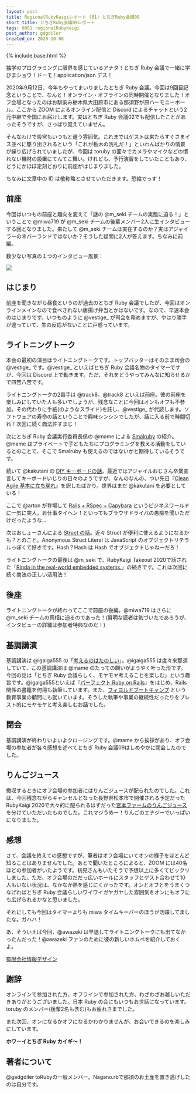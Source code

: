 ```yaml
---
layout: post
title: RegionalRubyKaigiレポート (81) とちぎRuby会議09
short_title: とちぎRuby会議09レポート
tags: 0061 regionalRubyKaigi
post_author: gdgdiler
created_on: 2020-10-08
---
```

{% include base.html %}

独学のプログラミングに限界を感じているアナタ！とちぎ Ruby 会議で一緒に学びまショウ！ドーモ！application/json デス！

2020年9月12日、今年もやってまいりましたとちぎ Ruby 会議。今回は9回目記念ということで、なんと！オンライン・オフラインの同時開催となりました！オフ会場となったのはお馴染み栃木県大田原市にある那須野が原ハーモニーホール。ここから ZOOM によるオンライン配信と Discord によるチャットという2元中継で全国にお届けします。実はとちぎ Ruby 会議02でも配信したことがあったそうですが、さっぱり覚えていません。

そんなわけで設営もいつもと違う雰囲気。これまではゲストは来たらすぐさまイス並べに駆り出されるという「これが栃木の洗礼だ！」といわんばかりの情景が繰り広げられていましたが、今回は toruby の面々でカメラやマイクなどの慣れない機材の設置にてんてこ舞い。けれども、予行演習をしていたこともあり、どうにかほぼ定刻どおりに前座がはじまりました。

ちなみに文章中の ID は敬称略とさせていただきます。恐縮でっす！

## 前座

今回はいつもの前座と趣向を変えて「謎の @m_seki チームの実態に迫る！」ということで @miwa719 が @m_seki チームの後輩メンバー2人に生インタビューする回となりました。果たして @m_seki チームは実在するのか？実はアジャイラーのネバーランドではないか？そうした疑問に2人が答えます。ちなみに前編。

数少ない写真の１つのインタビュー風景：

![]({{base}}{{site.baseurl}}/images/TochigiRubyKaigi09Report/interview.jpg)

## はじまり

前座を聞きながら昼食というのが過去のとちぎ Ruby 会議でしたが、今回はオンラインメインなので食べきれない唐揚げ弁当とかはないです。なので、早速本会のはじまりです。いつものように @vestige_ が司会を務めますが、やはり勝手が違っていて、生の反応がないことに戸惑っています。

## ライトニングトーク

本会の最初の演目はライトニングトークです。トップバッターはそのまま司会の @vestige_ です。@vestige_ といえばとちぎ Ruby 会議名物のタイマーですが、今回は Discord 上で動きます。ただ、それをどうやってみんなに知らせるかで四苦八苦です。

ライトニングトークの2番手は @track8。@track8 といえば前座。彼の前座を楽しみにしていた人も多いでしょうが、残念なことに今回はオンもオフも不参加。その代わりに手紙(のようなスライド)を託し、@vestige_ が代読します。ソフトウェアの寿命の話ということで興味シンシンでしたが、話に入る前で時間切れ！次回に続く商法許すまじ！

次にとちぎ Ruby 会議実行委員長係の @mame による  [Smalruby](https://smalruby.jp/) の紹介。@mame はプライベートで子どもたちにプログラミングを教える活動をしているとのことで、そこで Smalruby も使えるのではないかと期待しているそうです。

続いて @kakutani の [DIY キーボードの話](https://speakerdeck.com/kakutani/diykeyboard-is-ruby)。最近ではアジャイルおじさん卒業宣言してキーボードいじりの日々のようですが、なんのなんの、つい先日『[Clean Agile 基本に立ち戻れ](https://www.amazon.co.jp/Clean-Agile-%E5%9F%BA%E6%9C%AC%E3%81%AB%E7%AB%8B%E3%81%A1%E6%88%BB%E3%82%8C-Robert-C-Martin/dp/4048930745/ref=asc_df_4048930745/?tag=jpgo-22&linkCode=df0&hvadid=342397001181&hvpos=&hvnetw=g&hvrand=1926361390811544102&hvpone=&hvptwo=&hvqmt=&hvdev=m&hvdvcmdl=&hvlocint=&hvlocphy=9053353&hvtargid=pla-945219738910&psc=1&th=1&psc=1&tag=&ref=&adgrpid=72867581430&hvpone=&hvptwo=&hvadid=342397001181&hvpos=&hvnetw=g&hvrand=1926361390811544102&hvqmt=&hvdev=m&hvdvcmdl=&hvlocint=&hvlocphy=9053353&hvtargid=pla-945219738910)』を訳したばかり。世界はまだ @kakutani を必要としている！

ここで @arton が登場して [Rails + RSpec + Capybara](https://www.slideshare.net/artonx/railsrspec-capybara) というビジネスワールドに一気に突入。お仕事タイヘン！といってもブラウザドライバの愚痴を聞いただけだったような…

次はおしょーさんによる [Struct の話](https://speakerdeck.com/osyo/jin-geng-wen-kenai-struct-falseshi-ifang-tojin-hou-falseke-neng-xing-nituite)。近々 Struct が便利に使えるようになるかも？とのこと。Anonymous Struct Literal は JavaScript のオブジェクトリテラルっぽくて好きです。Hash？Hash は Hash でオブジェクトじゃねーだろ！

ライトニングトークの最後は @m_seki で、RubyKaigi Takeout 2020で話された「[Rinda in the real-world embedded systems.](https://speakerdeck.com/m_seki/rinda-in-the-real-world-embedded-systems)」の続きです。これは次回に続く商法の正しい活用法！

## 後座

ライトニングトークが終わってここで前座の後編。@miwa719 はさらに @m_seki チームの真相に迫るのであった！(賢明な読者は気づいたであろうが、インタビューの詳細は参加者特典なのだ！)

## 基調講演

基調講演は @igaiga555 の「[考えるのはたのしい](https://speakerdeck.com/igaiga/tork09igaiga)」。@igaiga555 は度々来那須していて、この基調講演は @mame のたっての願いがようやく叶った形です。今回の話は「とちぎ Ruby 会議らしく、モヤモヤ考えることを楽しむ」という趣旨です。@igaiga555といえば『[パーフェクト Ruby on Rails](https://www.amazon.co.jp/%E3%83%91%E3%83%BC%E3%83%95%E3%82%A7%E3%82%AF%E3%83%88-Ruby-Rails-%E3%80%90%E5%A2%97%E8%A3%9C%E6%94%B9%E8%A8%82%E7%89%88%E3%80%91-Perfect/dp/4297114623)』をはじめ、Rails 関係の書籍を何冊も執筆しています。また、[フィヨルドブートキャンプ](https://bootcamp.fjord.jp/) という教育事業の顧問にも就いています。そうした執筆や事業の継続性だったりをブレスト的にモヤモヤと考え楽しむお話でした。

## 閉会

基調講演が終わりいよいよクロージングです。@mame から挨拶があり、オフ会場の参加者が各々感想を述べてとちぎ Ruby 会議09はしめやかに閉会したのでした。

## りんごジュース

撤収するときにオフ会場の参加者にはりんごジュースが配られたのでした。これは、今回残念ながらキャンセルとなった長野県松本市で開催される予定だった RubyKaigi 2020で大々的に配られるはずだった[宮本ファームのりんごジュース](https://www.facebook.com/Miyamotofarm/)を分けていただいたものでした。これマジうめー！りんごのエナジーでいっぱいになりました。

## 感想

さて、会議を終えての感想ですが、筆者はオフ会場にいてオンの様子をほとんど知ることはありませんでした。あとで聞いたところによると、ZOOM には40名ほどの参加者がいたようです。初見さんもいたそうで予想以上に多くてビックリしました。ただ、オフ会場のだだっ広いホールにスタッフとゲスト合わせて10人もいない状況は、なかなか熱を感じにくかったです。オンとオフとをうまくつなげればとちぎ Ruby 会議らしいワイワイガヤガヤした雰囲気をオンにもオフにも広げられるかなと思いました。

それにしても今回はタイマーよりも miwa タイムキーパーのほうが活躍してましたな。ガハハ！

あ、そういえば今回、@awazeki は早退してライトニングトークにも出てなかったんだった！@awazeki ファンのために彼の新しいホムペを紹介しておくよ。

[有限会社情報デザイン](http://www.jdesign.co.jp/)

## 謝辞

オンラインで参加された方、オフラインで参加された方、わざわざお越しいただきありがとうございました。日本 Ruby の会にもいつもお世話になっています。toruby のメンバー(後輩2名も含む)もお疲れさまでした。

また次回、オンになるかオフになるかわかりませんが、お会いできるのを楽しみにしています。

**ホワーイとちぎ Ruby カイギ～！**

## 著者について

@gadgdiler
toRubyの一般メンバー。Nagano.rbで那須のお土産を置き逃げしたのは自分です。
